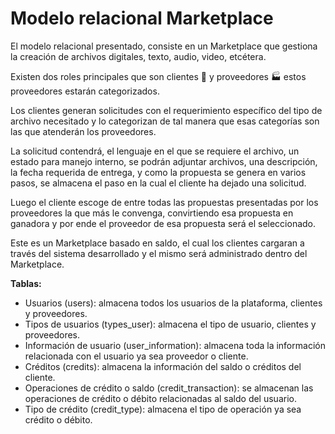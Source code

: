 # Modelo relacional Marketplace


El modelo relacional presentado, consiste en un Marketplace que gestiona la creación de archivos digitales, texto, audio, video, etcétera. 

Existen dos roles principales que son clientes :couple: y proveedores :factory: estos proveedores estarán categorizados.

Los clientes generan solicitudes con el requerimiento específico del tipo de archivo necesitado y lo categorizan de tal manera que esas categorías son las que atenderán los proveedores.

La solicitud contendrá, el lenguaje en el que se requiere el archivo, un estado para manejo interno, se podrán adjuntar archivos, una descripción, la fecha requerida de entrega, y como la propuesta se genera en varios pasos, se almacena el paso en la cual el cliente ha dejado una solicitud.

Luego el cliente escoge de entre todas las propuestas presentadas por los proveedores la que más le convenga, convirtiendo esa propuesta en ganadora y por ende el proveedor de esa propuesta será el seleccionado.

Este es un Marketplace basado en saldo, el cual los clientes cargaran a través del sistema desarrollado y el mismo será administrado dentro del Marketplace.

**Tablas:**

* Usuarios (users): almacena todos los usuarios de la plataforma, clientes y proveedores.
* Tipos de usuarios (types_user): almacena el tipo de usuario, clientes y proveedores.
* Información de usuario (user_information): almacena toda la información relacionada con el usuario ya sea proveedor o cliente.
* Créditos (credits): almacena la información del saldo o créditos del cliente.
* Operaciones de crédito o saldo (credit_transaction): se almacenan las operaciones de crédito o débito relacionadas al saldo del usuario.
* Tipo de crédito (credit_type): almacena el tipo de operación ya sea crédito o débito.

